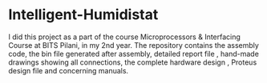 # Intelligent-Humidistat

I did this project as a part of the course Microprocessors & Interfacing Course at BITS Pilani, in my 2nd year. The repository contains the 
assembly code, the bin file generated after assembly, detailed report file , hand-made drawings showing all connections, the complete 
hardware design , Proteus design file and concerning manuals.
